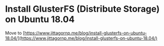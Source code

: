 # Install GlusterFS (Distribute Storage) on Ubuntu 18.04 

Move to [https://www.jittagornp.me/blog/install-glusterfs-on-ubuntu-18.04/](https://www.jittagornp.me/blog/install-glusterfs-on-ubuntu-18.04/)
